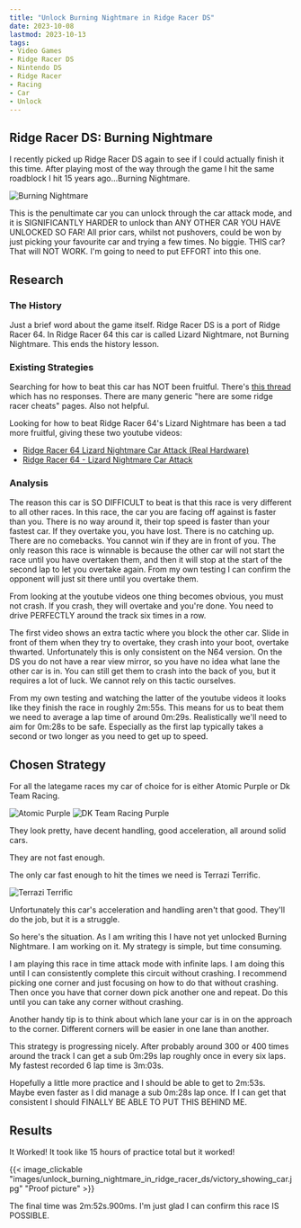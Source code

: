 ```yaml
---
title: "Unlock Burning Nightmare in Ridge Racer DS"
date: 2023-10-08
lastmod: 2023-10-13
tags:
- Video Games
- Ridge Racer DS
- Nintendo DS
- Ridge Racer
- Racing
- Car
- Unlock
---
```


## Ridge Racer DS: Burning Nightmare

I recently picked up Ridge Racer DS again to see if I could actually finish it this time. After playing most of the way through the game I hit the same roadblock I hit 15 years ago...Burning Nightmare.

![Burning Nightmare](images/unlock_burning_nightmare_in_ridge_racer_ds/burning_nightmare.png)

This is the penultimate car you can unlock through the car attack mode, and it is SIGNIFICANTLY HARDER to unlock than ANY OTHER CAR YOU HAVE UNLOCKED SO FAR!
All prior cars, whilst not pushovers, could be won by just picking your favourite car and trying a few times. No biggie.
THIS car? That will NOT WORK. I'm going to need to put EFFORT into this one.

## Research

### The History

Just a brief word about the game itself. Ridge Racer DS is a port of Ridge Racer 64. In Ridge Racer 64 this car is called Lizard Nightmare, not Burning Nightmare.
This ends the history lesson.

### Existing Strategies

Searching for how to beat this car has NOT been fruitful. There's [this thread](https://www.supercheats.com/nintendods/questions/ridgeracerds/318662/how-do-beat-the-burning-nightm.htm) which has no responses. There are many generic "here are some ridge racer cheats" pages. Also not helpful.

Looking for how to beat Ridge Racer 64's Lizard Nightmare has been a tad more fruitful, giving these two youtube videos:

- [Ridge Racer 64 Lizard Nightmare Car Attack (Real Hardware)](https://www.youtube.com/watch?v=bGAiPlE4b8M)
- [Ridge Racer 64 - Lizard Nightmare Car Attack](https://www.youtube.com/watch?v=omKdGPI8zvA)

### Analysis

The reason this car is SO DIFFICULT to beat is that this race is very different to all other races. In this race, the car you are facing off against is faster than you. There is no way around it, their top speed is faster than your fastest car. If they overtake you, you have lost. There is no catching up. There are no comebacks. You cannot win if they are in front of you.
The only reason this race is winnable is because the other car will not start the race until you have overtaken them, and then it will stop at the start of the second lap to let you overtake again. From my own testing I can confirm the opponent will just sit there until you overtake them.

From looking at the youtube videos one thing becomes obvious, you must not crash. If you crash, they will overtake and you're done. You need to drive PERFECTLY around the track six times in a row.

The first video shows an extra tactic where you block the other car. Slide in front of them when they try to overtake, they crash into your boot, overtake thwarted. Unfortunately this is only consistent on the N64 version. On the DS you do not have a rear view mirror, so you have no idea what lane the other car is in. You can still get them to crash into the back of you, but it requires a lot of luck. We cannot rely on this tactic ourselves.

From my own testing and watching the latter of the youtube videos it looks like they finish the race in roughly 2m:55s. This means for us to beat them we need to average a lap time of around 0m:29s. Realistically we'll need to aim for 0m:28s to be safe. Especially as the first lap typically takes a second or two longer as you need to get up to speed.

## Chosen Strategy

For all the lategame races my car of choice for is either Atomic Purple or Dk Team Racing.

![Atomic Purple](images/unlock_burning_nightmare_in_ridge_racer_ds/atomic_purple.png)
![DK Team Racing Purple](images/unlock_burning_nightmare_in_ridge_racer_ds/dk_team_racing.png)

They look pretty, have decent handling, good acceleration, all around solid cars.

They are not fast enough.

The only car fast enough to hit the times we need is Terrazi Terrific.

![Terrazi Terrific](images/unlock_burning_nightmare_in_ridge_racer_ds/terrazi_terrific.png)

Unfortunately this car's acceleration and handling aren't that good. They'll do the job, but it is a struggle.

So here's the situation. As I am writing this I have not yet unlocked Burning Nightmare. I am working on it. My strategy is simple, but time consuming.

I am playing this race in time attack mode with infinite laps. I am doing this until I can consistently complete this circuit without crashing. I recommend picking one corner and just focusing on how to do that without crashing. Then once you have that corner down pick another one and repeat. Do this until you can take any corner without crashing.

Another handy tip is to think about which lane your car is in on the approach to the corner. Different corners will be easier in one lane than another.

This strategy is progressing nicely. After probably around 300 or 400 times around the track I can get a sub 0m:29s lap roughly once in every six laps. My fastest recorded 6 lap time is 3m:03s.

Hopefully a little more practice and I should be able to get to 2m:53s. Maybe even faster as I did manage a sub 0m:28s lap once. If I can get that consistent I should FINALLY BE ABLE TO PUT THIS BEHIND ME.

## Results

It Worked! It took like 15 hours of practice total but it worked!

{{< image_clickable "images/unlock_burning_nightmare_in_ridge_racer_ds/victory_showing_car.jpg" "Proof picture" >}}

The final time was 2m:52s.900ms. I'm just glad I can confirm this race IS POSSIBLE.
